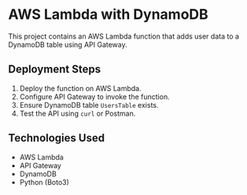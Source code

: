 # AWS Lambda with DynamoDB

This project contains an AWS Lambda function that adds user data to a DynamoDB table using API Gateway.

## Deployment Steps
1. Deploy the function on AWS Lambda.
2. Configure API Gateway to invoke the function.
3. Ensure DynamoDB table `UsersTable` exists.
4. Test the API using `curl` or Postman.

## Technologies Used
- AWS Lambda
- API Gateway
- DynamoDB
- Python (Boto3)

